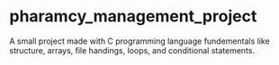 # pharamcy_management_project
A small project made with C programming language fundementals like structure, arrays, file handings, loops, and conditional statements.
